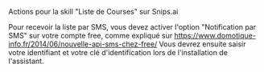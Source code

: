 Actions pour la skill "Liste de Courses" sur Snips.ai

Pour recevoir la liste par SMS, vous devez activer l'option "Notification par SMS" sur votre compte free, comme expliqué sur https://www.domotique-info.fr/2014/06/nouvelle-api-sms-chez-free/
Vous devrez ensuite saisir votre identifiant et votre clé d'identification lors de l'installation de l'assistant.
